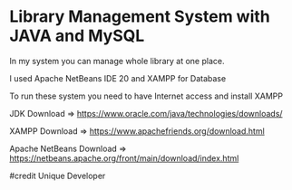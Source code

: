 # Library Management System with JAVA and MySQL

In my system you can manage whole library at one place.

I used Apache NetBeans IDE 20 and XAMPP for Database

To run these system you need to have Internet access and install XAMPP

JDK Download => https://www.oracle.com/java/technologies/downloads/

XAMPP Download => https://www.apachefriends.org/download.html

Apache NetBeans Download => https://netbeans.apache.org/front/main/download/index.html

#credit Unique Developer
